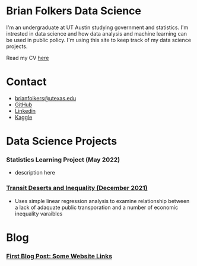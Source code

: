 # Brian Folkers Data Science
I'm an undergraduate at UT Austin studying government and statistics. I'm intrested in data science and how data analysis and machine learning can be used in public policy. I'm using this site to keep track of my data science projects.

Read my CV [here](https://drive.google.com/file/d/1PDZKe4IQCpqUa8njlCbieDP0ZWr1SY23/view?usp=sharing)

# Contact
- brianfolkers@utexas.edu
- [GitHub](https://github.com/BriandFolkers)
- [Linkedin](https://www.linkedin.com/in/brian-d-folkers-898a311a2/)
- [Kaggle](https://www.kaggle.com/briandfolkers)

# Data Science Projects
### Statistics Learning Project (May 2022)
- description here

### [Transit Deserts and Inequality (December 2021)](https://github.com/BriandFolkers/DS-Project)
- Uses simple linear regression analysis to examine relationship between a lack of adaquate public transporation and a number of economic inequality varaibles

# Blog
### [First Blog Post: Some Website Links](https://docs.google.com/document/d/1_ZNC3KjVRYBIWhdJVhUykOxDzOdBIi4RQmtb2jUatSI/edit?usp=sharing)
